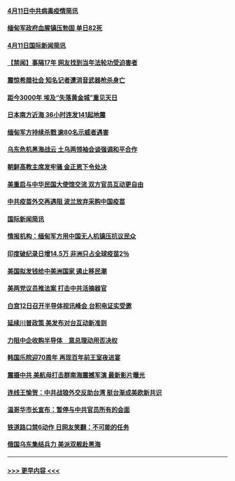 #### [4月11日中共病毒疫情简讯](../pages/prog202/a103093916.md?t=04120352) 
#### [缅甸军政府血腥镇压勃固 单日82死](../pages/prog202/a103093910.md?t=04120352) 
#### [4月11日国际新闻简讯](../pages/prog202/a103093892.md?t=04120352) 
#### [【禁闻】事隔17年 网友找到当年法轮功受迫害者](../pages/prog202/a103093874.md?t=04120352) 
#### [震惊希腊社会 知名记者遭消音武器枪杀身亡](../pages/prog202/a103093832.md?t=04120352) 
#### [距今3000年 埃及“失落黄金城”重见天日](../pages/prog202/a103093805.md?t=04120352) 
#### [日本南方近海 36小时连发141起地震](../pages/prog202/a103093794.md?t=04120352) 
#### [缅甸军方持续杀戮 逾80名示威者遇害](../pages/prog202/a103093692.md?t=04120352) 
#### [乌东危机黑海战云 土乌两领袖会谈强调和平合作](../pages/prog202/a103093649.md?t=04120352) 
#### [朝鲜高教主席发牢骚 金正恩下令处决](../pages/prog202/a103093618.md?t=04120352) 
#### [美重启与中华民国大使馆交流 双方官员互动更自由](../pages/prog202/a103093585.md?t=04120352) 
#### [中共疫苗外交再遇阻 波兰放弃采购中国疫苗](../pages/prog202/a103093534.md?t=04120352) 
#### [国际新闻简讯](../pages/prog202/a103093502.md?t=04120352) 
#### [情报机构：缅甸军方用中国无人机镇压抗议民众](../pages/prog202/a103093454.md?t=04120352) 
#### [印度破纪录日增14.5万 非洲只占全球疫苗2％](../pages/prog202/a103093389.md?t=04120352) 
#### [美国拟发钱给中美洲国家 遏止移民潮](../pages/prog202/a103093379.md?t=04120352) 
#### [美两党议员推法案 打击中共活摘器官](../pages/prog202/a103093362.md?t=04120352) 
#### [白宫12日召开半导体视讯峰会 台积电证实受邀](../pages/prog202/a103093359.md?t=04120352) 
#### [延续川普政策 美发布对台互动新准则](../pages/prog202/a103093364.md?t=04120352) 
#### [力阻中企收购半导体　意总理动用否决权](../pages/prog202/a103093352.md?t=04120352) 
#### [韩国乐院迎70周年 再现百年前王室夜进宴](../pages/prog202/a103093339.md?t=04120352) 
#### [震摄中共 美航母打击群南海震撼军演 最新影片曝光](../pages/prog202/a103092913.md?t=04120352) 
#### [连线王愉贺：中共战狼外交反助台湾 挺台渐成美欧新共识](../pages/prog202/a103092828.md?t=04120352) 
#### [温哥华市长宣布：暂停与中共官员所有的会面](../pages/prog202/a103093168.md?t=04120352) 
#### [铁道路口禁6动作 日网友笑翻：不可能的任务](../pages/prog202/a103093155.md?t=04120352) 
#### [俄国乌东集结兵力 美派双舰赴黑海](../pages/prog202/a103093127.md?t=04120352) 

----
#### [ >>> 更早内容 <<< ](../indexes/prog202-earlier.md)
